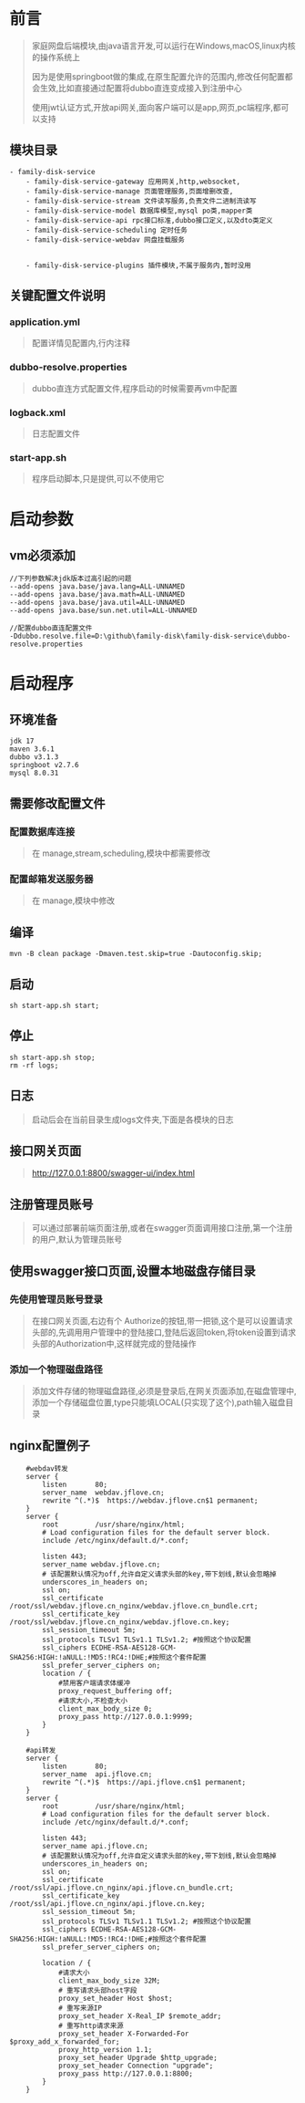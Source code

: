 # 前言
> 家庭网盘后端模块,由java语言开发,可以运行在Windows,macOS,linux内核的操作系统上
> 
> 因为是使用springboot做的集成,在原生配置允许的范围内,修改任何配置都会生效,比如直接通过配置将dubbo直连变成接入到注册中心
> 
> 使用jwt认证方式,开放api网关,面向客户端可以是app,网页,pc端程序,都可以支持
## 模块目录
```
- family-disk-service
    - family-disk-service-gateway 应用网关,http,websocket,
    - family-disk-service-manage 页面管理服务,页面增删改查,
    - family-disk-service-stream 文件读写服务,负责文件二进制流读写
    - family-disk-service-model 数据库模型,mysql po类,mapper类
    - family-disk-service-api rpc接口标准,dubbo接口定义,以及dto类定义
    - family-disk-service-scheduling 定时任务
    - family-disk-service-webdav 网盘挂载服务
    
    
    - family-disk-service-plugins 插件模块,不属于服务内,暂时没用
```
## 关键配置文件说明
### application.yml
> 配置详情见配置内,行内注释
### dubbo-resolve.properties
> dubbo直连方式配置文件,程序启动的时候需要再vm中配置
### logback.xml
> 日志配置文件
### start-app.sh
> 程序启动脚本,只是提供,可以不使用它

# 启动参数
## vm必须添加
```
//下列参数解决jdk版本过高引起的问题
--add-opens java.base/java.lang=ALL-UNNAMED
--add-opens java.base/java.math=ALL-UNNAMED
--add-opens java.base/java.util=ALL-UNNAMED
--add-opens java.base/sun.net.util=ALL-UNNAMED

//配置dubbo直连配置文件
-Ddubbo.resolve.file=D:\github\family-disk\family-disk-service\dubbo-resolve.properties
```

# 启动程序
## 环境准备
```
jdk 17
maven 3.6.1
dubbo v3.1.3
springboot v2.7.6
mysql 8.0.31
```
## 需要修改配置文件
### 配置数据库连接
> 在 manage,stream,scheduling,模块中都需要修改
### 配置邮箱发送服务器
> 在 manage,模块中修改

## 编译
```shell
mvn -B clean package -Dmaven.test.skip=true -Dautoconfig.skip;
```
## 启动
```shell
sh start-app.sh start;
```
## 停止
```shell
sh start-app.sh stop;
rm -rf logs;
```
## 日志
> 启动后会在当前目录生成logs文件夹,下面是各模块的日志
## 接口网关页面
> http://127.0.0.1:8800/swagger-ui/index.html
## 注册管理员账号
> 可以通过部署前端页面注册,或者在swagger页面调用接口注册,第一个注册的用户,默认为管理员账号
## 使用swagger接口页面,设置本地磁盘存储目录
### 先使用管理员账号登录
> 在接口网关页面,右边有个 Authorize的按钮,带一把锁,这个是可以设置请求头部的,先调用用户管理中的登陆接口,登陆后返回token,将token设置到请求头部的Authorization中,这样就完成的登陆操作
### 添加一个物理磁盘路径
> 添加文件存储的物理磁盘路径,必须是登录后,在网关页面添加,在磁盘管理中,添加一个存储磁盘位置,type只能填LOCAL(只实现了这个),path输入磁盘目录

## nginx配置例子
```
    #webdav转发
    server {
        listen       80;
        server_name  webdav.jflove.cn;
        rewrite ^(.*)$  https://webdav.jflove.cn$1 permanent;
    }
    server {
        root         /usr/share/nginx/html;
        # Load configuration files for the default server block.
        include /etc/nginx/default.d/*.conf;

        listen 443;
        server_name webdav.jflove.cn;
        # 该配置默认情况为off,允许自定义请求头部的key,带下划线,默认会忽略掉
        underscores_in_headers on;
        ssl on;
        ssl_certificate /root/ssl/webdav.jflove.cn_nginx/webdav.jflove.cn_bundle.crt;
        ssl_certificate_key /root/ssl/webdav.jflove.cn_nginx/webdav.jflove.cn.key;
        ssl_session_timeout 5m;
        ssl_protocols TLSv1 TLSv1.1 TLSv1.2; #按照这个协议配置
        ssl_ciphers ECDHE-RSA-AES128-GCM-SHA256:HIGH:!aNULL:!MD5:!RC4:!DHE;#按照这个套件配置
        ssl_prefer_server_ciphers on;
        location / {
            #禁用客户端请求体缓冲
            proxy_request_buffering off;
            #请求大小,不检查大小
            client_max_body_size 0;
            proxy_pass http://127.0.0.1:9999;
        }
    }

    #api转发
    server {
        listen       80;
        server_name  api.jflove.cn;
        rewrite ^(.*)$  https://api.jflove.cn$1 permanent;
    }
    server {
        root         /usr/share/nginx/html;
        # Load configuration files for the default server block.
        include /etc/nginx/default.d/*.conf;

        listen 443;
        server_name api.jflove.cn;
        # 该配置默认情况为off,允许自定义请求头部的key,带下划线,默认会忽略掉
        underscores_in_headers on;
        ssl on;
        ssl_certificate /root/ssl/api.jflove.cn_nginx/api.jflove.cn_bundle.crt;
        ssl_certificate_key /root/ssl/api.jflove.cn_nginx/api.jflove.cn.key;
        ssl_session_timeout 5m;
        ssl_protocols TLSv1 TLSv1.1 TLSv1.2; #按照这个协议配置
        ssl_ciphers ECDHE-RSA-AES128-GCM-SHA256:HIGH:!aNULL:!MD5:!RC4:!DHE;#按照这个套件配置
        ssl_prefer_server_ciphers on;

        location / {
            #请求大小
            client_max_body_size 32M;
            # 重写请求头部host字段
            proxy_set_header Host $host;
            # 重写来源IP
      		proxy_set_header X-Real_IP $remote_addr;
            # 重写http请求来源
      		proxy_set_header X-Forwarded-For $proxy_add_x_forwarded_for;
            proxy_http_version 1.1;
            proxy_set_header Upgrade $http_upgrade;
            proxy_set_header Connection "upgrade";
            proxy_pass http://127.0.0.1:8800;
        }
    }
```